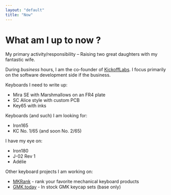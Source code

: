 ```yaml
---
layout: "default"
title: "Now"
---
```


# What am I up to now ?

My primary activity/responsibility – Raising two great daughters with my fantastic wife.

During _business_ hours, I am the co-founder of [KickoffLabs](https://kickofflabs.com). I focus primarily on the software development side if the business.

Keyboards I need to write up:

- Mira SE with Marshmallows on an FR4 plate
- SC Alice style with custom PCB
- Key65 with inks

Keyboards (and such) I am looking for:

- Iron165
- KC No. 1/65 (and soon No. 2/65)

I have my eye on:

- Iron180
- J-02 Rev 1
- Adélie

Other keyboard projects I am working on:

- [MKRank](https://www.mkrank.com) - rank your favorite mechanical keyboard products
- [GMK.today](https://gmk.today) - In stock GMK keycap sets (base only)
